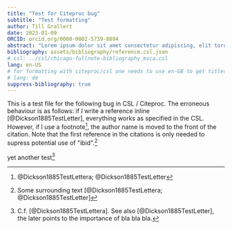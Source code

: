 ```yaml
---
title: "Test for Citeproc bug"
subtitle: "Test formatting"
author: Till Grallert
date: 2023-01-09 
ORCID: orcid.org/0000-0002-5739-8094
abstract: "Lorem ipsum dolor sit amet consectetur adipiscing, elit torquent litora dis proin eleifend, ultrices hac aptent vulputate himenaeos. Taciti massa posuere senectus cubilia per mauris lorem ad, ullamcorper purus non arcu cursus rhoncus torquent conubia, urna orci mi sapien montes libero varius. Lobortis dui primis nisi nostra netus tincidunt leo imperdiet donec ad, sem proin cursus tortor curae consectetur egestas pellentesque."
bibliography: assets/bibliography/reference.csl.json
# csl: ../csl/chicago-fullnote-bibliography_msca.csl
lang: en-US 
# for formatting with citeproc/csl one needs to use en-GB to get titles surrounded by double quotes and double quotes in titles to be converted to single quotes 
# lang: de
suppress-bibliography: true
---
```


This is a test file for the following bug in CSL / Citeproc. The erroneous behaviour is as follows: if I write a reference inline [@Dickson1885TestLetter], everything works as specified in the CSL. However, if I use a footnote[^1], the author name is moved to the front of the citation. Note that the first reference in the citations is only needed to supress potential use of "ibid".[^2]

[^1]: @Dickson1885TestLettera; @Dickson1885TestLetter
[^2]: Some surrounding text [@Dickson1885TestLettera; @Dickson1885TestLetter] 

yet another test[^3]

[^3]: C.f. [@Dickson1885TestLettera]. See also [@Dickson1885TestLetter], the later points to the importance of bla bla bla.